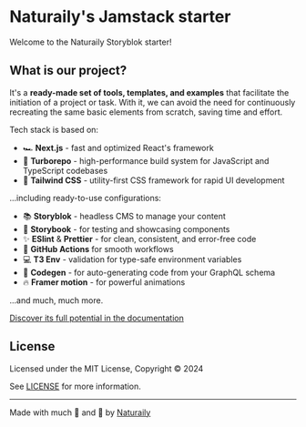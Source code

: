 # Naturaily's Jamstack starter

Welcome to the Naturaily Storyblok starter!

## What is our project?

It's a **ready-made set of tools, templates, and examples** that facilitate the initiation of a project or task.
With it, we can avoid the need for continuously recreating the same basic elements from scratch, saving time and effort.

Tech stack is based on:

- 🏎️ **Next.js** - fast and optimized React's framework
- 🌈 **Turborepo** - high-performance build system for JavaScript and TypeScript codebases
- 💅 **Tailwind CSS** - utility-first CSS framework for rapid UI development

...including ready-to-use configurations:

- 📚 **Storyblok** - headless CMS to manage your content
- 📕 **Storybook** - for testing and showcasing components
- ✨ **ESlint** & **Prettier** - for clean, consistent, and error-free code
- 🚀 **GitHub Actions** for smooth workflows
- 💻 **T3 Env** - validation for type-safe environment variables
- 🧬 **Codegen** - for auto-generating code from your GraphQL schema
- 🔥 **Framer motion** - for powerful animations

...and much, much more.

[Discover its full potential in the documentation](https://naturaily-starter-docs.vercel.app/)

## License

Licensed under the MIT License, Copyright © 2024

See [LICENSE](LICENSE) for more information.

---

Made with much 🧡 and 💪 by <a href="https://naturaily.com/">Naturaily</a>
